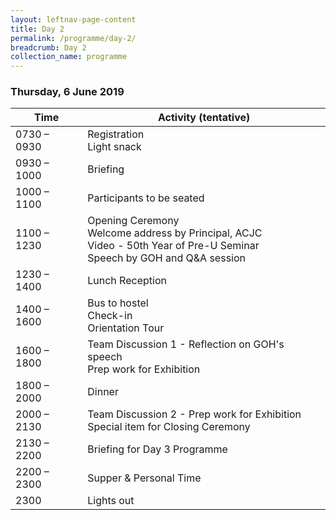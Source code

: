 ```yaml
---
layout: leftnav-page-content
title: Day 2
permalink: /programme/day-2/
breadcrumb: Day 2
collection_name: programme
---
```


### **Thursday, 6 June 2019**

Time|Activity (tentative)
----|--------------------
0730 – 0930	| Registration<br>Light snack  
0930 – 1000	| Briefing 
1000 – 1100	|	Participants to be seated 
1100 – 1230	|	Opening Ceremony<br>Welcome address by Principal, ACJC<br>Video - 50th Year of Pre-U Seminar<br>Speech by GOH and Q&A session
1230 – 1400	| Lunch Reception
1400 – 1600	| Bus to hostel<br>Check-in<br>Orientation Tour 
1600 – 1800	|	Team Discussion 1 - Reflection on GOH's speech<br>Prep work for Exhibition 
1800 – 2000	| Dinner
2000 – 2130	|	Team Discussion 2 - Prep work for Exhibition<br>Special item for Closing Ceremony  
2130 – 2200	|	Briefing for Day 3 Programme
2200 – 2300	|	Supper & Personal Time 
2300 | Lights out
